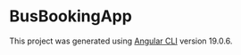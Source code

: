# BusBookingApp

This project was generated using [Angular CLI](https://github.com/angular/angular-cli) version 19.0.6.
